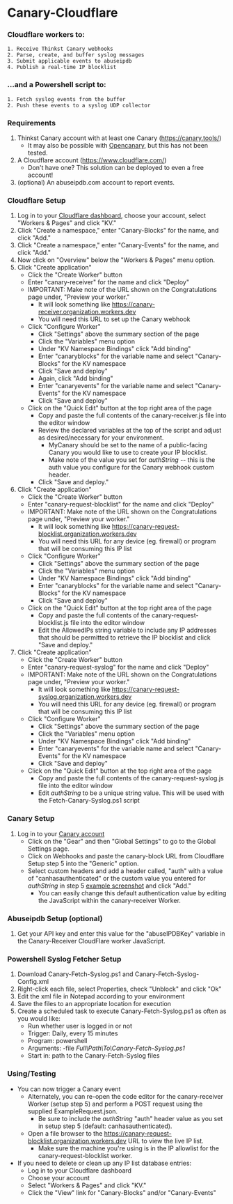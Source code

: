 # Canary-Cloudflare
### Cloudflare workers to:
    1. Receive Thinkst Canary webhooks
    2. Parse, create, and buffer syslog messages
    3. Submit applicable events to abuseipdb
    4. Publish a real-time IP blocklist
### ...and a Powershell script to:
    1. Fetch syslog events from the buffer
    2. Push these events to a syslog UDP collector
    
### Requirements
1. Thinkst Canary account with at least one Canary (https://canary.tools/)
   - It may also be possible with [Opencanary](https://github.com/thinkst/opencanary), but this has not been tested.  
2. A Cloudflare account (https://www.cloudflare.com/)
   - Don't have one?  This solution can be deployed to even a free account!
3. (optional) An abuseipdb.com account to report events.  
### Cloudflare Setup
1. Log in to your [Cloudflare dashboard](https://dash.cloudflare.com), choose your account, select "Workers & Pages" and click "KV."  
2. Click "Create a namespace," enter "Canary-Blocks" for the name, and click "Add."  
3. Click "Create a namespace," enter "Canary-Events" for the name, and click "Add."  
4. Now click on "Overview" below the "Workers & Pages" menu option.  
5. Click "Create application"  
    - Click the "Create Worker" button  
    - Enter "canary-receiver" for the name and click "Deploy"  
    - IMPORTANT: Make note of the URL shown on the Congratulations page under, "Preview your worker."  
      - It will look something like https://canary-receiver.organization.workers.dev  
      - You will need this URL to set up the Canary webhook  
    - Click "Configure Worker"  
      - Click "Settings" above the summary section of the page  
      - Click the "Variables" menu option  
      - Under "KV Namespace Bindings" click "Add binding"  
      - Enter "canaryblocks" for the variable name and select "Canary-Blocks" for the KV namespace  
      - Click "Save and deploy"  
      - Again, click "Add binding"  
      - Enter "canaryevents" for the variable name and select "Canary-Events" for the KV namespace  
      - Click "Save and deploy"  
    - Click on the "Quick Edit" button at the top right area of the page  
      - Copy and paste the full contents of the canary-receiver.js file into the editor window  
      - Review the declared variables at the top of the script and adjust as desired/necessary for your environment.  
        - MyCanary should be set to the name of a public-facing Canary you would like to use to create your IP blocklist.
        - Make note of the value you set for _authString_ -- this is the auth value you configure for the Canary webhook custom header.
      - Click "Save and deploy."  
6. Click "Create application"  
    - Click the "Create Worker" button  
    - Enter "canary-request-blocklist" for the name and click "Deploy"
    - IMPORTANT: Make note of the URL shown on the Congratulations page under, "Preview your worker."  
      - It will look something like https://canary-request-blocklist.organization.workers.dev  
      - You will need this URL for any device (eg. firewall) or program that will be consuming this IP list  
    - Click "Configure Worker"  
      - Click "Settings" above the summary section of the page  
      - Click the "Variables" menu option  
      - Under "KV Namespace Bindings" click "Add binding"  
      - Enter "canaryblocks" for the variable name and select "Canary-Blocks" for the KV namespace  
      - Click "Save and deploy"  
   - Click on the "Quick Edit" button at the top right area of the page  
     - Copy and paste the full contents of the canary-request-blocklist.js file into the editor window
     - Edit the AllowedIPs string variable to include any IP addresses that should be permitted to retrieve the IP blocklist and click "Save and deploy."
7. Click "Create application"  
    - Click the "Create Worker" button  
    - Enter "canary-request-syslog" for the name and click "Deploy"
    - IMPORTANT: Make note of the URL shown on the Congratulations page under, "Preview your worker."  
      - It will look something like https://canary-request-syslog.organization.workers.dev  
      - You will need this URL for any device (eg. firewall) or program that will be consuming this IP list  
    - Click "Configure Worker"  
      - Click "Settings" above the summary section of the page  
      - Click the "Variables" menu option  
      - Under "KV Namespace Bindings" click "Add binding"  
      - Enter "canaryevents" for the variable name and select "Canary-Events" for the KV namespace  
      - Click "Save and deploy"  
   - Click on the "Quick Edit" button at the top right area of the page  
     - Copy and paste the full contents of the canary-request-syslog.js file into the editor window
     - Edit _authString_ to be a unique string value.  This will be used with the Fetch-Canary-Syslog.ps1 script
### Canary Setup
1. Log in to your [Canary account](https://canary.tools)  
    - Click on the "Gear" and then "Global Settings" to go to the Global Settings page.  
    - Click on Webhooks and paste the canary-block URL from Cloudflare Setup step 5 into the "Generic" option.  
    - Select custom headers and add a header called, "auth" with a value of "canhasauthenticated" or the custom value you entered for _authString_ in step 5 [example screenshot](https://github.com/Xorlent/Canary-Cloudflare/blob/main/CanaryWebhookConfig.png) and click "Add."  
      - You can easily change this default authentication value by editing the JavaScript within the canary-receiver Worker.
### Abuseipdb Setup (optional)
1. Get your API key and enter this value for the "abuseIPDBKey" variable in the Canary-Receiver CloudFlare worker JavaScript.  
### Powershell Syslog Fetcher Setup
1. Download Canary-Fetch-Syslog.ps1 and Canary-Fetch-Syslog-Config.xml  
2. Right-click each file, select Properties, check "Unblock" and click "Ok"  
3. Edit the xml file in Notepad according to your environment  
4. Save the files to an appropriate location for execution  
5. Create a scheduled task to execute Canary-Fetch-Syslog.ps1 as often as you would like:
   - Run whether user is logged in or not  
   - Trigger: Daily, every 15 minutes  
   - Program: powershell  
   - Arguments: -file _Full\Path\To\Canary-Fetch-Syslog.ps1_  
   - Start in: path to the Canary-Fetch-Syslog files  

### Using/Testing
- You can now trigger a Canary event  
  - Alternately, you can re-open the code editor for the canary-receiver Worker (setup step 5) and perform a POST request using the supplied ExampleRequest.json.  
    - Be sure to include the _authString_ "auth" header value as you set in setup step 5 (default: canhasauthenticated).  
  - Open a file browser to the https://canary-request-blocklist.organization.workers.dev URL to view the live IP list.
    - Make sure the machine you're using is in the IP allowlist for the canary-request-blocklist worker.  
- If you need to delete or clean up any IP list database entries:  
  - Log in to your Cloudflare dashboard  
  - Choose your account  
  - Select "Workers & Pages" and click "KV."  
  - Click the "View" link for "Canary-Blocks" and/or "Canary-Events"  
